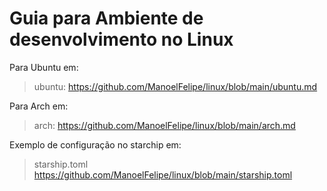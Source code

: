# Guia para Ambiente de desenvolvimento no Linux

Para Ubuntu em: 
> ubuntu: <https://github.com/ManoelFelipe/linux/blob/main/ubuntu.md>

Para Arch em: 
> arch: <https://github.com/ManoelFelipe/linux/blob/main/arch.md>

Exemplo de configuração no starchip em: 
> starship.toml <https://github.com/ManoelFelipe/linux/blob/main/starship.toml>
